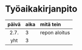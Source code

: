 # Työaikakirjanpito

| päivä | aika | mitä tein               |
| :----:|:-----| :-----                  |
| 2.7.  | 3    | repon aloitus           |
| yht   | 3    |                         |

